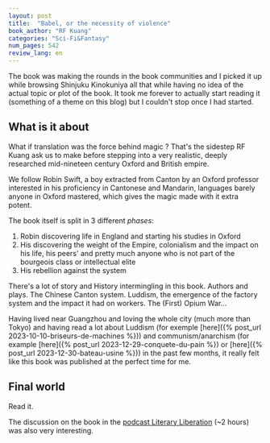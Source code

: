 ```yaml
---
layout: post
title:  "Babel, or the necessity of violence"
book_author: "RF Kuang"
categories: "Sci-Fi&Fantasy"
num_pages: 542
review_lang: en
---
```


The book was making the rounds in the book communities and I picked it up while browsing Shinjuku Kinokuniya all that while having no idea of the actual topic or plot of the book. It took me forever to actually start reading it (something of a theme on this blog) but I couldn't stop once I had started.

## What is it about

What if translation was the force behind magic ? That's the sidestep RF Kuang ask us to make before stepping into a very realistic, deeply researched mid-nineteen century Oxford and British empire.

We follow Robin Swift, a boy extracted from Canton by an Oxford professor interested in his proficiency in Cantonese and Mandarin, languages barely anyone in Oxford mastered, which gives the magic made with it extra potent.

The book itself is split in 3 different *phases*:

1. Robin discovering life in England and starting his studies in Oxford
2. His discovering the weight of the Empire, colonialism and the impact on his life, his peers' and pretty much anyone who is not part of the bourgeois class or intellectual elite
3. His rebellion against the system

There's a lot of story and History intermingling in this book. Authors and plays. The Chinese Canton system. Luddism, the emergence of the factory system and the impact it had on workers. The (First) Opium War...

Having lived near Guangzhou and loving the whole city (much more than Tokyo) and having read a lot about Luddism (for exemple [here]({% post_url 2023-10-10-briseurs-de-machines %})) and communism/anarchism (for example [here]({% post_url 2023-12-29-conquete-du-pain %}) or [here]({% post_url 2023-12-30-bateau-usine %})) in the past few months, it really felt like this book was published at the perfect time for me.

## Final world

Read it.

The discussion on the book in the [podcast Literary Liberation](https://piped.video/watch?v=Hb9I5xutYws) (~2 hours) was also very interesting.
